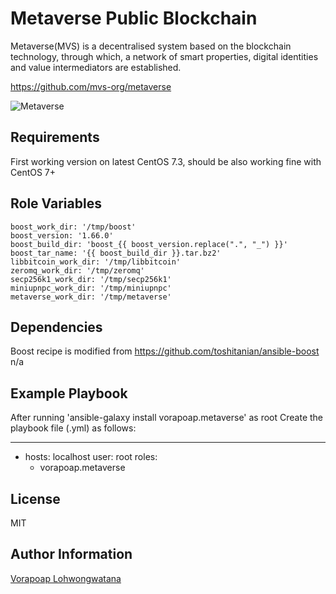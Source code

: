 Metaverse Public Blockchain
=========

Metaverse(MVS) is a decentralised system based on the blockchain technology, through which, a network of smart properties, digital identities and value intermediators are established. 

https://github.com/mvs-org/metaverse

![Metaverse](https://github.com/mvs-org/metaverse/raw/master/doc/image/dev-path.jpg "Metaverse")

Requirements
------------

First working version on latest CentOS 7.3, should be also working fine with CentOS 7+

Role Variables
--------------

```
boost_work_dir: '/tmp/boost'
boost_version: '1.66.0'
boost_build_dir: 'boost_{{ boost_version.replace(".", "_") }}'
boost_tar_name: '{{ boost_build_dir }}.tar.bz2'
libbitcoin_work_dir: '/tmp/libbitcoin'
zeromq_work_dir: '/tmp/zeromq'
secp256k1_work_dir: '/tmp/secp256k1'
miniupnpc_work_dir: '/tmp/miniupnpc'
metaverse_work_dir: '/tmp/metaverse'
```

Dependencies
------------

Boost recipe is modified from https://github.com/toshitanian/ansible-boost
n/a

Example Playbook
----------------

After running 'ansible-galaxy install vorapoap.metaverse' as root
Create the playbook file (.yml) as follows:

---
- hosts: localhost
  user: root
  roles:
    - vorapoap.metaverse

License
-------

MIT

Author Information
------------------

[Vorapoap Lohwongwatana](https://www.linkedin.com/in/vorapoap/)
